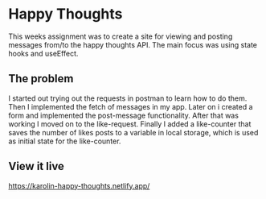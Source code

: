 # Happy Thoughts

This weeks assignment was to create a site for viewing and posting messages from/to the happy thoughts API. The main focus was using state hooks and useEffect.

## The problem

I started out trying out the requests in postman to learn how to do them. Then I implemented the fetch of messages in my app. Later on i created a form and implemented the post-message functionality. After that was working I moved on to the like-request. Finally I added a like-counter that saves the number of likes posts to a variable in local storage, which is used as initial state for the like-counter.

## View it live

https://karolin-happy-thoughts.netlify.app/
